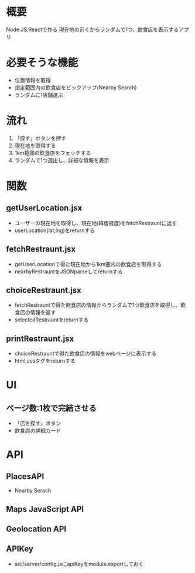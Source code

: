 # 概要
Node.JS,Reactで作る
現在地の近くからランダムで1つ、飲食店を表示するアプリ


# 必要そうな機能
* 位置情報を取得
* 指定範囲内の飲食店をピックアップ(Nearby Search)
* ランダムに1店舗選ぶ


# 流れ
1. 「探す」ボタンを押す
2. 現在地を取得する
3. 1km範囲の飲食店をフェッチする
4. ランダムで1つ選出し、詳細な情報を表示


# 関数
## getUserLocation.jsx
* ユーザーの現在地を取得し、現在地(緯度経度)をfetchRestrauntに返す
* userLocation(lat,lng)をreturnする
## fetchRestraunt.jsx
* getUserLocationで得た現在地から1km圏内の飲食店を取得する
* nearbyRestrauntをJSONparseしてreturnする
## choiceRestraunt.jsx
* fetchRestrauntで得た飲食店の情報からランダムで1つ飲食店を取得し、飲食店の情報を返す
* selectedRestrauntをreturnする
## printRestraunt.jsx
* choiceRestrauntで得た飲食店の情報をwebページに表示する
* html,cssタグをreturnする


# UI
## ページ数:1枚で完結させる
* 「店を探す」ボタン
* 飲食店の詳細カード

# API
## PlacesAPI
* Nearby Serach
## Maps JavaScript API
## Geolocation API
## APIKey
* src/server/config.jsにapiKeyをmodule.exportしておく
